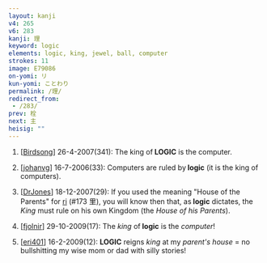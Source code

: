 ```yaml
---
layout: kanji
v4: 265
v6: 283
kanji: 理
keyword: logic
elements: logic, king, jewel, ball, computer
strokes: 11
image: E79086
on-yomi: リ
kun-yomi: ことわり
permalink: /理/
redirect_from:
 - /283/
prev: 栓
next: 主
heisig: ""
---
```


1) [<a href="http://kanji.koohii.com/profile/Birdsong">Birdsong</a>] 26-4-2007(341): The king of<strong> LOGIC</strong> is the computer.

2) [<a href="http://kanji.koohii.com/profile/johanvg">johanvg</a>] 16-7-2006(33): Computers are ruled by<strong> logic</strong> (it is the king of computers).

3) [<a href="http://kanji.koohii.com/profile/DrJones">DrJones</a>] 18-12-2007(29): If you used the meaning &quot;House of the Parents&quot; for <a href="../v4/173.html">ri</a> (#173 里), you will know then that, as<strong> logic</strong> dictates, the <em>King</em> must rule on his own Kingdom (the <em>House of his Parents</em>).

4) [<a href="http://kanji.koohii.com/profile/fjolnir">fjolnir</a>] 29-10-2009(17): The <em>king</em> of<strong> logic</strong> is the <em>computer</em>!

5) [<a href="http://kanji.koohii.com/profile/eri401">eri401</a>] 16-2-2009(12): <strong>LOGIC</strong> reigns <em>king</em> at my <em>parent&#039;s house</em> = no bullshitting my wise mom or dad with silly stories!

